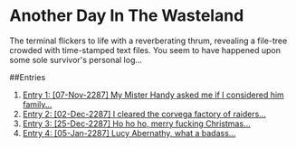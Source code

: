 # Another Day In The Wasteland

The terminal flickers to life with a reverberating thrum, revealing a file-tree crowded with time-stamped text files. You seem to have happened upon some sole survivor's personal log...

##Entries

1. [Entry 1: [07-Nov-2287] My Mister Handy asked me if I considered him family...](/entries/entry_1.md)
2. [Entry 2: [02-Dec-2287] I cleared the corvega factory of raiders...](/entries/entry_2.md)
3. [Entry 3: [25-Dec-2287] Ho ho ho, merry fucking Christmas...](/entries/entry_3.md)
4. [Entry 4: [05-Jan-2287] Lucy Abernathy, what a badass...](/entries/entry_4.md)
